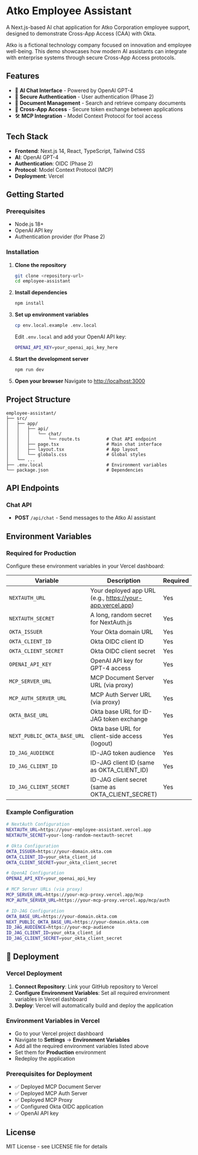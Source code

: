 # Atko Employee Assistant

A Next.js-based AI chat application for Atko Corporation employee support, designed to demonstrate Cross-App Access (CAA) with Okta.

Atko is a fictional technology company focused on innovation and employee well-being. This demo showcases how modern AI assistants can integrate with enterprise systems through secure Cross-App Access protocols.

## Features

- 🤖 **AI Chat Interface** - Powered by OpenAI GPT-4
- 🔐 **Secure Authentication** - User authentication (Phase 2)
- 📄 **Document Management** - Search and retrieve company documents 
- 🔗 **Cross-App Access** - Secure token exchange between applications 
- 🛠️ **MCP Integration** - Model Context Protocol for tool access 

## Tech Stack

- **Frontend**: Next.js 14, React, TypeScript, Tailwind CSS
- **AI**: OpenAI GPT-4
- **Authentication**: OIDC (Phase 2)
- **Protocol**: Model Context Protocol (MCP)
- **Deployment**: Vercel

## Getting Started

### Prerequisites

- Node.js 18+ 
- OpenAI API key
- Authentication provider (for Phase 2)

### Installation

1. **Clone the repository**
   ```bash
   git clone <repository-url>
   cd employee-assistant
   ```

2. **Install dependencies**
   ```bash
   npm install
   ```

3. **Set up environment variables**
   ```bash
   cp env.local.example .env.local
   ```
   
   Edit `.env.local` and add your OpenAI API key:
   ```bash
   OPENAI_API_KEY=your_openai_api_key_here
   ```

4. **Start the development server**
   ```bash
   npm run dev
   ```

5. **Open your browser**
   Navigate to [http://localhost:3000](http://localhost:3000)

## Project Structure

```
employee-assistant/
├── src/
│   ├── app/
│   │   ├── api/
│   │   │   └── chat/
│   │   │       └── route.ts          # Chat API endpoint
│   │   ├── page.tsx                  # Main chat interface
│   │   ├── layout.tsx                # App layout
│   │   └── globals.css               # Global styles
│   └── ...
├── .env.local                        # Environment variables
└── package.json                      # Dependencies
```


## API Endpoints

### Chat API
- **POST** `/api/chat` - Send messages to the Atko AI assistant

## Environment Variables

### Required for Production
Configure these environment variables in your Vercel dashboard:

| Variable | Description | Required |
|----------|-------------|----------|
| `NEXTAUTH_URL` | Your deployed app URL (e.g., https://your-app.vercel.app) | Yes |
| `NEXTAUTH_SECRET` | A long, random secret for NextAuth.js | Yes |
| `OKTA_ISSUER` | Your Okta domain URL | Yes |
| `OKTA_CLIENT_ID` | Okta OIDC client ID | Yes |
| `OKTA_CLIENT_SECRET` | Okta OIDC client secret | Yes |
| `OPENAI_API_KEY` | OpenAI API key for GPT-4 access | Yes |
| `MCP_SERVER_URL` | MCP Document Server URL (via proxy) | Yes |
| `MCP_AUTH_SERVER_URL` | MCP Auth Server URL (via proxy) | Yes |
| `OKTA_BASE_URL` | Okta base URL for ID-JAG token exchange | Yes |
| `NEXT_PUBLIC_OKTA_BASE_URL` | Okta base URL for client-side access (logout) | Yes |
| `ID_JAG_AUDIENCE` | ID-JAG token audience | Yes |
| `ID_JAG_CLIENT_ID` | ID-JAG client ID (same as OKTA_CLIENT_ID) | Yes |
| `ID_JAG_CLIENT_SECRET` | ID-JAG client secret (same as OKTA_CLIENT_SECRET) | Yes |

### Example Configuration
```bash
# NextAuth Configuration
NEXTAUTH_URL=https://your-employee-assistant.vercel.app
NEXTAUTH_SECRET=your-long-random-nextauth-secret

# Okta Configuration
OKTA_ISSUER=https://your-domain.okta.com
OKTA_CLIENT_ID=your_okta_client_id
OKTA_CLIENT_SECRET=your_okta_client_secret

# OpenAI Configuration
OPENAI_API_KEY=your_openai_api_key

# MCP Server URLs (via proxy)
MCP_SERVER_URL=https://your-mcp-proxy.vercel.app/mcp
MCP_AUTH_SERVER_URL=https://your-mcp-proxy.vercel.app/mcp/auth

# ID-JAG Configuration
OKTA_BASE_URL=https://your-domain.okta.com
NEXT_PUBLIC_OKTA_BASE_URL=https://your-domain.okta.com
ID_JAG_AUDIENCE=https://your-mcp-audience
ID_JAG_CLIENT_ID=your_okta_client_id
ID_JAG_CLIENT_SECRET=your_okta_client_secret
```

## 🚀 Deployment

### Vercel Deployment
1. **Connect Repository**: Link your GitHub repository to Vercel
2. **Configure Environment Variables**: Set all required environment variables in Vercel dashboard
3. **Deploy**: Vercel will automatically build and deploy the application

### Environment Variables in Vercel
- Go to your Vercel project dashboard
- Navigate to **Settings** → **Environment Variables**
- Add all the required environment variables listed above
- Set them for **Production** environment
- Redeploy the application

### Prerequisites for Deployment
- ✅ Deployed MCP Document Server
- ✅ Deployed MCP Auth Server  
- ✅ Deployed MCP Proxy
- ✅ Configured Okta OIDC application
- ✅ OpenAI API key

## License

MIT License - see LICENSE file for details
